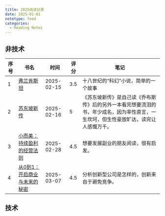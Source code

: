 ```yaml
---
title: 2025阅读记录
date: 2025-01-01
notetype: feed
categories:
  - Reading Notes
---
```


## 非技术

| 序号  | 书名                                                           | 时间         | 评分  | 笔记                                                                 |
| --- | ------------------------------------------------------------ | ---------- | --- | ------------------------------------------------------------------ |
| 1   | [弗兰肯斯坦](https://book.douban.com/subject/26921825/)           | 2025-02-15 | 3.5 | 十八世纪的“科幻”小说，简单的一个故事                                                |
| 2   | [苏东坡新传](https://book.douban.com/subject/34996404/)           | 2025-02-16 | 5   | 《苏东坡新传》是自己读《乔布斯传》后的另外一本看完想要流泪的书，年少成名，因为率性直言，一生坎坷，但生性豪放旷达，读完让人感慨万千。 |
| 3   | [小而美：持续盈利的经营法则](https://book.douban.com/subject/36280425/)   | 2025-02-28 | 4.5 | 想要发展副业的朋友阅读，很有启发。                                                  |
| 4   | [从0到1：开启商业与未来的秘密](https://book.douban.com/subject/26297606/) | 2025-03-07 | 4.5 | 分析创新型公司是怎样的，创新来自于避免竞争。                                             |

## 技术
